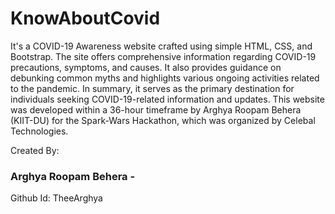# KnowAboutCovid
It's a COVID-19 Awareness website crafted using simple HTML, CSS, and Bootstrap. The site offers comprehensive information regarding COVID-19 precautions, symptoms, and causes. It also provides guidance on debunking common myths and highlights various ongoing activities related to the pandemic. In summary, it serves as the primary destination for individuals seeking COVID-19-related information and updates. This website was developed within a 36-hour timeframe by Arghya Roopam Behera (KIIT-DU) for the Spark-Wars Hackathon, which was organized by Celebal Technologies.

Created By:

### Arghya Roopam Behera -
Github Id: TheeArghya
